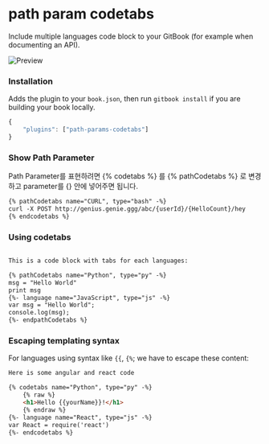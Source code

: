 # path param codetabs

Include multiple languages code block to your GitBook (for example when documenting an API).

![Preview](./preview.png)

### Installation

Adds the plugin to your `book.json`, then run `gitbook install` if you are building your book locally.

```js
{
    "plugins": ["path-params-codetabs"]
}
```

### Show Path Parameter

Path Parameter를 표현하려면 {% codetabs %} 를 {% pathCodetabs %} 로 변경하고 parameter를 {} 안에 넣어주면 됩니다.

```md
{% pathCodetabs name="CURL", type="bash" -%}
curl -X POST http://genius.genie.ggg/abc/{userId}/{HelloCount}/hey
{% endcodetabs %}
```

### Using codetabs
```md

This is a code block with tabs for each languages:

{% pathCodetabs name="Python", type="py" -%}
msg = "Hello World"
print msg
{%- language name="JavaScript", type="js" -%}
var msg = "Hello World";
console.log(msg);
{%- endpathCodetabs %}
```

### Escaping templating syntax

For languages using syntax like `{{`, `{%`; we have to escape these content:


```md
Here is some angular and react code

{% codetabs name="Python", type="py" -%}
    {% raw %}
    <h1>Hello {{yourName}}!</h1>
    {% endraw %}
{%- language name="React", type="js" -%}
var React = require('react')
{%- endcodetabs %}
```
